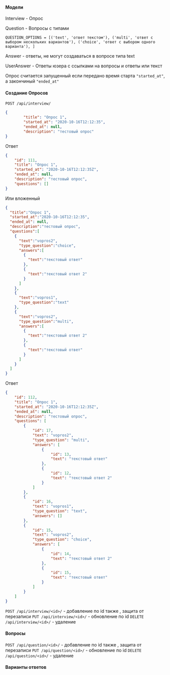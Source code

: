 #### Модели

Interview - Опрос

Question - Вопросы с типами

``QUESTION_OPTIONS = [('text', 'ответ текстом'),
                    ('multi', 'ответ с выбором нескольких вариантов'),
                    ('choice', 'ответ с выбором одного варианта'),
                    ]
                    ``
                    
Answer - ответы, не могут создаваться в вопросе типа text

UserAnswer - Ответы юзера с ссылками на вопросы и ответы или текст

Опрос считается запущенный если передано время старта `"started_at"`, а
закончиный `"ended_at"`
#### Создание Опросов

`POST /api/interview/`

```json
{
        "title": "Опрос 1",
        "started_at": "2020-10-16T12:12:35",
        "ended_at": null,
        "description": "тестовый опрос"
}
```

Ответ 

```json
{
    "id": 111,
    "title": "Опрос 1",
    "started_at": "2020-10-16T12:12:35Z",
    "ended_at": null,
    "description": "тестовый опрос",
    "questions": []
}
```

Или вложенный
```json
{
  "title":"Опрос 1",
  "started_at":"2020-10-16T12:12:35",
  "ended_at": null,
  "description":"тестовый опрос",
  "questions":[
    {
      "text":"vopros2",
      "type_question":"choice",
      "answers":[
        {
          "text":"текстовый ответ"
        },
        {
          "text":"текстовый ответ 2"
        }
      ]
    },
    {
      "text":"vopros1",
      "type_question":"text"
    },
    {
      "text":"vopros2",
      "type_question":"multi",
      "answers":[
        {
          "text":"текстовый ответ 2"
        },
        {
          "text":"текстовый ответ"
        }
      ]
    }
  ]
}

```

Ответ

```json
{
    "id": 112,
    "title": "Опрос 1",
    "started_at": "2020-10-16T12:12:35Z",
    "ended_at": null,
    "description": "тестовый опрос",
    "questions": [
        {
            "id": 17,
            "text": "vopros2",
            "type_question": "multi",
            "answers": [
                {
                    "id": 13,
                    "text": "текстовый ответ"
                },
                {
                    "id": 12,
                    "text": "текстовый ответ 2"
                }
            ]
        },
        {
            "id": 16,
            "text": "vopros1",
            "type_question": "text",
            "answers": []
        },
        {
            "id": 15,
            "text": "vopros2",
            "type_question": "choice",
            "answers": [
                {
                    "id": 14,
                    "text": "текстовый ответ 2"
                },
                {
                    "id": 15,
                    "text": "текстовый ответ"
                }
            ]
        }
    ]
}
```
`POST /api/interview/<id>/` - добавление по id также , защита от перезаписи
`PUT /api/interview/<id>/` - обновление по id
`DELETE /api/interview/<id>/` - удаление

#### Вопросы

`POST /api/question/<id>/` - добавление по id также , защита от перезаписи
`PUT /api/question/<id>/` - обновление по id
`DELETE /api/question/<id>/` - удаление

#### Варианты ответов



